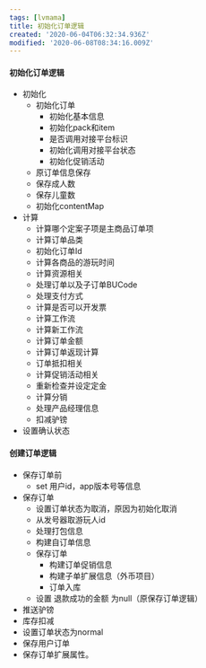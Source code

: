 ```yaml
---
tags: [lvmama]
title: 初始化订单逻辑
created: '2020-06-04T06:32:34.936Z'
modified: '2020-06-08T08:34:16.009Z'
---
```


#### 初始化订单逻辑
- 初始化
  - 初始化订单
    - 初始化基本信息
    - 初始化pack和item
    - 是否调用对接平台标识
    - 初始化调用对接平台状态
    - 初始化促销活动
  - 原订单信息保存
  - 保存成人数
  - 保存儿童数
  - 初始化contentMap
- 计算
  - 计算哪个定案子项是主商品订单项
  - 计算订单品类
  - 初始化订单Id
  - 计算各商品的游玩时间
  - 计算资源相关
  - 处理订单以及子订单BUCode
  - 处理支付方式
  - 计算是否可以开发票
  - 计算工作流
  - 计算新工作流
  - 计算订单金额
  - 计算订单返现计算
  - 订单抵扣相关
  - 计算促销活动相关
  - 重新检查并设定定金
  - 计算分销
  - 处理产品经理信息
  - 扣减驴镑
- 设置确认状态

#### 创建订单逻辑
- 保存订单前
  - set 用户id，app版本号等信息
- 保存订单
  - 设置订单状态为取消，原因为初始化取消
  - 从发号器取游玩人id
  - 处理打包信息
  - 构建自订单信息
  - 保存订单
    - 构建订单促销信息
    - 构建子单扩展信息（外币项目）
    - 订单入库
  - 设置 退款成功的金额 为null（原保存订单逻辑）
- 推送驴镑
- 库存扣减
- 设置订单状态为normal
- 保存用户订单
- 保存订单扩展属性。

